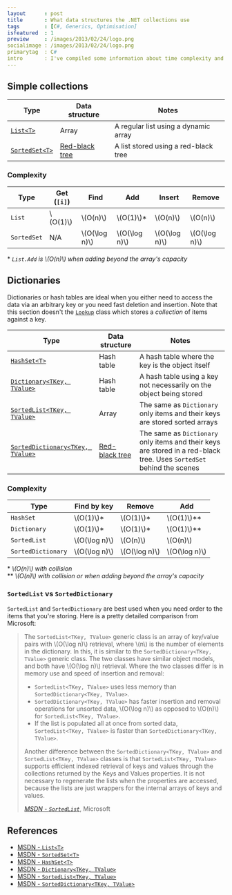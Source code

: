 ```yaml
---
layout      : post
title       : What data structures the .NET collections use
tags        : [C#, Generics, Optimisation]
isfeatured  : 1
preview     : /images/2013/02/24/logo.png
socialimage : /images/2013/02/24/logo.png
primarytag  : C#
intro       : I've compiled some information about time complexity and underlying data structures of .NET simple collections and dictionaries. It was difficult to find some of this information on official sources like MSDN and non-official sources seemed to differ, so I used reflector and actually had a look at the .NET framework code to confirm these cases.
---
```




## Simple collections

| Type                | Data structure      | Notes
| ------------------- | ------------------- | -----
| [`List<T>`][1]      | Array               | A regular list using a dynamic array
| [`SortedSet<T>`][2] | [Red-black tree][3] | A list stored using a red-black tree

### Complexity

| Type        | Get (`[i]`) | Find            | Add             | Insert          | Remove
| ----------- | ----------- | --------------- | --------------- | --------------- | ---------------
| `List`      | \\(O(1)\\)  | \\(O(n)\\)      | \\(O(1)\\)\*     | \\(O(n)\\)      | \\(O(n)\\)
| `SortedSet` | N/A         | \\(O(\log n)\\) | \\(O(\log n)\\) | \\(O(\log n)\\) | \\(O(\log n)\\)

\* *`List.Add` is \\(O(n)\\) when adding beyond the array's capacity*



## Dictionaries

Dictionaries or hash tables are ideal when you either need to access the data via an arbitrary key or you need fast deletion and insertion. Note that this section doesn't the [`Lookup`][4] class which stores a *collection* of items against a key.

| Type                                  | Data structure      | Notes
| ------------------------------------- | ------------------- | -----
| [`HashSet<T>`][5]                     | Hash table          | A hash table where the key is the object itself
| [`Dictionary<TKey, TValue>`][6]       | Hash table          | A hash table using a key not necessarily on the object being stored
| [`SortedList<TKey, TValue>`][7]       | Array               | The same as `Dictionary` only items and their keys are stored sorted arrays
| [`SortedDictionary<TKey, TValue>`][8] | [Red-black tree][3] | The same as `Dictionary` only items and their keys are stored in a red-black tree. Uses `SortedSet` behind the scenes

### Complexity

| Type               | Find by key     | Remove          | Add
| ------------------ | --------------- | --------------- | ---------------
| `HashSet`          | \\(O(1)\\)\*     | \\(O(1)\\)\*     | \\(O(1)\\)\*\*
| `Dictionary`       | \\(O(1)\\)\*     | \\(O(1)\\)\*     | \\(O(1)\\)\*\*
| `SortedList`       | \\(O(\log n)\\) | \\(O(n)\\)      | \\(O(n)\\)
| `SortedDictionary` | \\(O(\log n)\\) | \\(O(\log n)\\) | \\(O(\log n)\\)

\* *\\(O(n)\\) with collision*<br />
\*\* *\\(O(n)\\) with collision or when adding beyond the array's capacity*

### `SortedList` vs `SortedDictionary`

`SortedList` and `SortedDictionary` are best used when you need order to the items that you're storing. Here is a pretty detailed comparison from Microsoft:

> The `SortedList<TKey, TValue>` generic class is an array of key/value pairs with \\(O(\log n)\\) retrieval, where \\(n\\) is the number of elements in the dictionary. In this, it is similar to the `SortedDictionary<TKey, TValue>` generic class. The two classes have similar object models, and both have \\(O(\log n)\\) retrieval. Where the two classes differ is in memory use and speed of insertion and removal:
>
> - `SortedList<TKey, TValue>` uses less memory than `SortedDictionary<TKey, TValue>`.
> - `SortedDictionary<TKey, TValue>` has faster insertion and removal operations for unsorted data, \\(O(\log n)\\) as opposed to \\(O(n)\\) for `SortedList<TKey, TValue>`.
> - If the list is populated all at once from sorted data, `SortedList<TKey, TValue>` is faster than `SortedDictionary<TKey, TValue>`.
>
> Another difference between the `SortedDictionary<TKey, TValue>` and `SortedList<TKey, TValue>` classes is that `SortedList<TKey, TValue>` supports efficient indexed retrieval of keys and values through the collections returned by the Keys and Values properties. It is not necessary to regenerate the lists when the properties are accessed, because the lists are just wrappers for the internal arrays of keys and values.
>
> <cite>[MSDN - `SortedList`][7]</cite>, Microsoft



## References

- [MSDN - `List<T>`][1]
- [MSDN - `SortedSet<T>`][2]
- [MSDN - `HashSet<T>`][5]
- [MSDN - `Dictionary<TKey, TValue>`][6]
- [MSDN - `SortedList<TKey, TValue>`][7]
- [MSDN - `SortedDictionary<TKey, TValue>`][8]



[1]: http://msdn.microsoft.com/en-us/library/6sh2ey19.aspx
[2]: http://msdn.microsoft.com/en-us/library/dd412070.aspx
[3]: {{site.baseurl}}/2012/12/data-structure-red-black-tree.html
[4]: http://msdn.microsoft.com/en-us/library/bb460184.aspx
[5]: http://msdn.microsoft.com/en-us/library/bb359438.aspx
[6]: http://msdn.microsoft.com/en-au/library/xfhwa508.aspx
[7]: http://msdn.microsoft.com/en-us/library/ms132319.aspx
[8]: http://msdn.microsoft.com/en-us/library/f7fta44c.aspx
